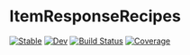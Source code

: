 # ItemResponseRecipes

[![Stable](https://img.shields.io/badge/docs-stable-blue.svg)](https://JuliaPsychometrics.github.io/ItemResponseRecipes.jl/stable/)
[![Dev](https://img.shields.io/badge/docs-dev-blue.svg)](https://JuliaPsychometrics.github.io/ItemResponseRecipes.jl/dev/)
[![Build Status](https://github.com/JuliaPsychometrics/ItemResponseRecipes.jl/actions/workflows/CI.yml/badge.svg?branch=main)](https://github.com/JuliaPsychometrics/ItemResponseRecipes.jl/actions/workflows/CI.yml?query=branch%3Amain)
[![Coverage](https://codecov.io/gh/JuliaPsychometrics/ItemResponseRecipes.jl/branch/main/graph/badge.svg)](https://codecov.io/gh/JuliaPsychometrics/ItemResponseRecipes.jl)
